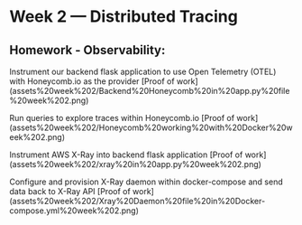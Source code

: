 # Week 2 — Distributed Tracing

## Homework - Observability:

Instrument our backend flask application to use Open Telemetry (OTEL) with Honeycomb.io as the provider
[Proof of work] (assets%20week%202/Backend%20Honeycomb%20in%20app.py%20file%20week%202.png)

Run queries to explore traces within Honeycomb.io
[Proof of work] (assets%20week%202/Honeycomb%20working%20with%20Docker%20week%202.png)

Instrument AWS X-Ray into backend flask application
[Proof of work] (assets%20week%202/xray%20in%20app.py%20week%202.png)

Configure and provision X-Ray daemon within docker-compose and send data back to X-Ray API
[Proof of work] (assets%20week%202/Xray%20Daemon%20file%20in%20Docker-compose.yml%20week%202.png)




